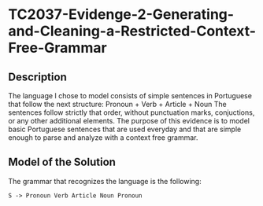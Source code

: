 # TC2037-Evidenge-2-Generating-and-Cleaning-a-Restricted-Context-Free-Grammar
## Description
The language I chose to model consists of simple sentences in Portuguese that follow the next structure:
Pronoun + Verb + Article + Noun
The sentences follow strictly that order, without punctuation marks, conjuctions, or any other additional elements.
The purpose of this evidence is to model basic Portuguese sentences that are used everyday and that are simple enough to parse and analyze with a context free grammar.
## Model of the Solution
The grammar that recognizes the language is the following:
```
S -> Pronoun Verb Article Noun Pronoun
```
